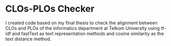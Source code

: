 # CLOs-PLOs Checker
I created code based on my final thesis to check the alignment between CLOs and PLOs of the informatics department at Telkom University using tf-idf and fastText as text representation methods and cosine similarity as the text distance method.

